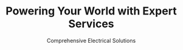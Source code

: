 ---
subtitle: "Comprehensive Electrical Solutions"
title: "Powering Your World with Expert Services"
description: "At EDS Solutions, we bring together cutting-edge technology and years of expertise to deliver top-tier electrical, data, and security services. Our team of skilled professionals is committed to enhancing the safety, efficiency, and connectivity of your home or business."
features:
  - name: "Electrical Services"
    description: "From residential wiring to commercial electrical systems, our certified electricians ensure safe, efficient, and code-compliant installations. We specialize in new constructions, renovations, and upgrades to keep your property powered and protected."
    href: "/services/electrical"
    icon: "BoltIcon"
  - name: "Data Solutions"
    description: "Stay connected with our advanced data networking services. We design and implement robust network infrastructures, including structured cabling, fiber optics, and wireless solutions, to keep your business running smoothly in the digital age."
    href: "/services/data"
    icon: "SignalIcon"
  - name: "Security Systems"
    description: "Protect what matters most with our state-of-the-art security solutions. Our expert team installs and maintains comprehensive security systems, including CCTV, access control, and alarm systems, tailored to your specific needs."
    href: "/services/security"
    icon: "ShieldCheckIcon"
---